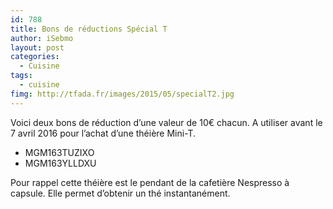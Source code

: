 ```yaml
---
id: 788
title: Bons de réductions Spécial T
author: iSebmo
layout: post
categories:
  - Cuisine
tags:
  - cuisine
fimg: http://tfada.fr/images/2015/05/specialT2.jpg
---
```

Voici deux bons de réduction d’une valeur de 10€ chacun. A utiliser avant le 7 avril 2016 pour l’achat d’une théière Mini-T.

* MGM163TUZIXO
* MGM163YLLDXU

Pour rappel cette théière est le pendant de la cafetière Nespresso à capsule. Elle permet d’obtenir un thé instantanément.